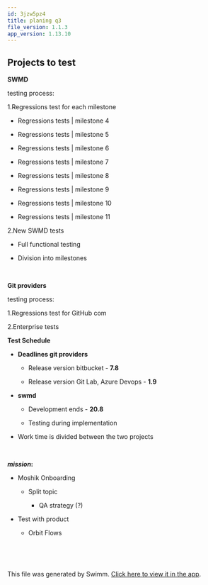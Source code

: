 ```yaml
---
id: 3jzw5pz4
title: planing q3
file_version: 1.1.3
app_version: 1.13.10
---
```


## **Projects to test**

**SWMD**

testing process:

1.Regressions test for each milestone

*   Regressions tests | milestone 4

*   Regressions tests | milestone 5 

*   Regressions tests | milestone 6

*   Regressions tests | milestone 7

*   Regressions tests | milestone 8

*   Regressions tests | milestone 9

*   Regressions tests | milestone 10

*   Regressions tests | milestone 11

2.New SWMD tests

*   Full functional testing

*   Division into milestones

    <br/>

**Git providers**

testing process:

1.Regressions test for GitHub com

2.Enterprise tests

**Test Schedule**

*   **Deadlines git providers**

    *   Release version bitbucket - **7.8** 

    *   Release version Git Lab, Azure Devops - **1.9**

*   **swmd**

    *   Development ends - **20.8**

    *   Testing during implementation

*   Work time is divided between the two projects

    <br/>

**_mission_:**

*   Moshik Onboarding

    *   Split topic

        *   QA strategy (?)

*   Test with product

    *   Orbit Flows

        <br/>

<br/>

This file was generated by Swimm. [Click here to view it in the app](https://swimm-web-app.web.app/repos/Z2l0aHViJTNBJTNBTm9hUmVwbyUzQSUzQU5vYW96ZXI=/docs/3jzw5pz4).
